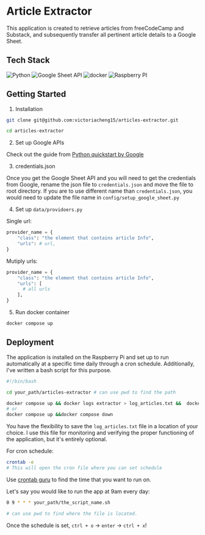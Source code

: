 # Article Extractor

This application is created to retrieve articles from freeCodeCamp and Substack, and subsequently transfer all pertinent article details to a Google Sheet.

## Tech Stack

![Python](https://img.shields.io/badge/Python-3776AB.svg?style=for-the-badge&logo=Python&logoColor=white) ![Google Sheet API](https://img.shields.io/badge/Google%20Sheets-34A853.svg?style=for-the-badge&logo=Google-Sheets&logoColor=white) ![docker](https://img.shields.io/badge/Docker-2496ED.svg?style=for-the-badge&logo=Docker&logoColor=white) ![Raspberry PI](https://img.shields.io/badge/Raspberry%20Pi-A22846.svg?style=for-the-badge&logo=Raspberry-Pi&logoColor=white)

## Getting Started

1. Installation

```bash
git clone git@github.com:victoriacheng15/articles-extractor.git

cd articles-extractor
```

2. Set up Google APIs

Check out the guide from [Python quickstart by Google](https://developers.google.com/sheets/api/quickstart/python)

3. credentials.json

Once you get the Google Sheet API and you will need to get the credentials from Google, rename the json file to `credentials.json` and move the file to root directory. If you are to use different name than `credentials.json`, you would need to update the file name in `config/setup_google_sheet.py` 


4. Set up `data/providoers.py`

Single url:

```py
provider_name = {
    "class": "the element that contains article Info",
    "urls": # url,
}
```

Mutiply urls:

```py
provider_name = {
    "class": "the element that contains article Info",
    "urls": [
      # all urls
    ],
}
```
5. Run docker container
  
```bash
docker compose up
```

## Deployment

The application is installed on the Raspberry Pi and set up to run automatically at a specific time daily through a cron schedule. Additionally, I've written a bash script for this purpose.

```bash
#!/bin/bash

cd your_path/articles-extractor # can use pwd to find the path

docker compose up && docker logs extractor > log_articles.txt &&  docker compose down
# or 
docker compose up &&docker compose down
```

You have the flexibility to save the `log_articles.txt` file in a location of your choice. I use this file for monitoring and verifying the proper functioning of the application, but it's entirely optional.

For cron schedule:

```bash
crontab -e
# This will open the cron file where you can set schedule
```

Use [crontab guru](https://crontab.guru/) to find the time that you want to run on.

Let's say you would like to run the app at 9am every day:

```bash
0 9 * * * your_path/the_script_name.sh 

# can use pwd to find where the file is located.
```

Once the schedule is set, `ctrl + o` -> `enter` -> `ctrl + x`!
